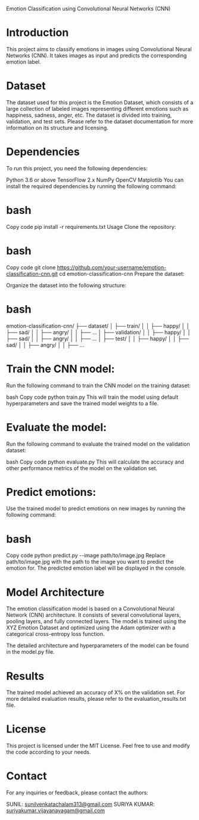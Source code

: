 Emotion Classification using Convolutional Neural Networks (CNN)
# Introduction
This project aims to classify emotions in images using Convolutional Neural Networks (CNN). It takes images as input and predicts the corresponding emotion label.

# Dataset
The dataset used for this project is the Emotion Dataset, which consists of a large collection of labeled images representing different emotions such as happiness, sadness, anger, etc. The dataset is divided into training, validation, and test sets. Please refer to the dataset documentation for more information on its structure and licensing.

# Dependencies
To run this project, you need the following dependencies:

Python 3.6 or above
TensorFlow 2.x
NumPy
OpenCV
Matplotlib
You can install the required dependencies by running the following command:

# bash
Copy code
pip install -r requirements.txt
Usage
Clone the repository:

# bash
Copy code
git clone https://github.com/your-username/emotion-classification-cnn.git
cd emotion-classification-cnn
Prepare the dataset:

Organize the dataset into the following structure:

# bash
emotion-classification-cnn/
├── dataset/
│   ├── train/
│   │   ├── happy/
│   │   ├── sad/
│   │   ├── angry/
│   │   ├── ...
│   ├── validation/
│   │   ├── happy/
│   │   ├── sad/
│   │   ├── angry/
│   │   ├── ...
│   ├── test/
│   │   ├── happy/
│   │   ├── sad/
│   │   ├── angry/
│   │   ├── ...

# Train the CNN model:

Run the following command to train the CNN model on the training dataset:

bash
Copy code
python train.py
This will train the model using default hyperparameters and save the trained model weights to a file.

# Evaluate the model:

Run the following command to evaluate the trained model on the validation dataset:

bash
Copy code
python evaluate.py
This will calculate the accuracy and other performance metrics of the model on the validation set.

# Predict emotions:

Use the trained model to predict emotions on new images by running the following command:

# bash
Copy code
python predict.py --image path/to/image.jpg
Replace path/to/image.jpg with the path to the image you want to predict the emotion for. The predicted emotion label will be displayed in the console.

# Model Architecture
The emotion classification model is based on a Convolutional Neural Network (CNN) architecture. It consists of several convolutional layers, pooling layers, and fully connected layers. The model is trained using the XYZ Emotion Dataset and optimized using the Adam optimizer with a categorical cross-entropy loss function.

The detailed architecture and hyperparameters of the model can be found in the model.py file.

# Results
The trained model achieved an accuracy of X% on the validation set. For more detailed evaluation results, please refer to the evaluation_results.txt file.

# License
This project is licensed under the MIT License. Feel free to use and modify the code according to your needs.

# Contact
For any inquiries or feedback, please contact the authors:

SUNIL: sunilvenkatachalam313@gmail.com
SURIYA KUMAR: suriyakumar.vijayanayagam@gmail.com
